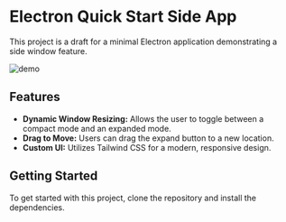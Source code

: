 # Electron Quick Start Side App

This project is a draft for a minimal Electron application demonstrating a side window feature.

<img src="demo.gif" alt="demo">

## Features

- **Dynamic Window Resizing:** Allows the user to toggle between a compact mode and an expanded mode.
- **Drag to Move:** Users can drag the expand button to a new location.
- **Custom UI:** Utilizes Tailwind CSS for a modern, responsive design.

## Getting Started

To get started with this project, clone the repository and install the dependencies.
